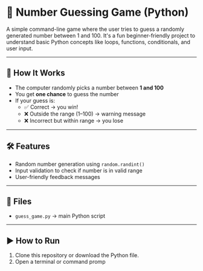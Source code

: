 # 🎯 Number Guessing Game (Python)

A simple command-line game where the user tries to guess a randomly generated number between 1 and 100. It's a fun beginner-friendly project to understand basic Python concepts like loops, functions, conditionals, and user input.

---

## 🧠 How It Works

- The computer randomly picks a number between **1 and 100**
- You get **one chance** to guess the number
- If your guess is:
  - ✅ Correct → you win!
  - ❌ Outside the range (1–100) → warning message
  - ❌ Incorrect but within range → you lose

---

## 🛠 Features

- Random number generation using `random.randint()`
- Input validation to check if number is in valid range
- User-friendly feedback messages

---

## 📂 Files

- `guess_game.py` → main Python script

---

## ▶️ How to Run

1. Clone this repository or download the Python file.
2. Open a terminal or command promp
